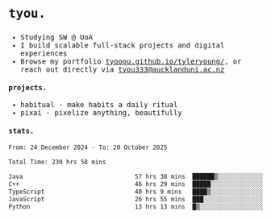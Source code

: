 ## <samp><h3>tyou.</h3></samp>
<samp>
   
   - Studying SW @ UoA
   - I build scalable full-stack projects and digital experiences
   - Browse my portfolio [tyooou.github.io/tyleryoung/](http://tyooou.github.io/tyleryoung/), or reach out directly via [tyou333@aucklanduni.ac.nz](mailto:tyou333@aucklanduni.ac.nz)

#### projects.
- habitual - make habits a daily ritual
- pixai - pixelize anything, beautifully

#### stats.
  <!--START_SECTION:waka-->

```txt
From: 24 December 2024 - To: 20 October 2025

Total Time: 230 hrs 58 mins

Java                               57 hrs 38 mins  ██████▒░░░░░░░░░░░░░░░░░░   24.77 %
C++                                46 hrs 29 mins  █████░░░░░░░░░░░░░░░░░░░░   19.97 %
TypeScript                         40 hrs 9 mins   ████▒░░░░░░░░░░░░░░░░░░░░   17.26 %
JavaScript                         26 hrs 55 mins  ███░░░░░░░░░░░░░░░░░░░░░░   11.57 %
Python                             13 hrs 13 mins  █▒░░░░░░░░░░░░░░░░░░░░░░░   05.68 %
```

<!--END_SECTION:waka-->
</samp>
